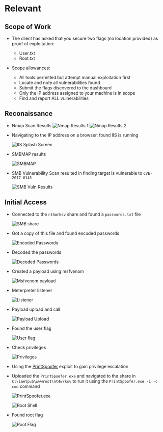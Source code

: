 # Relevant

## Scope of Work

- The client has asked that you secure two flags (no location provided) as proof of exploitation:
  - User.txt
  - Root.txt

- Scope allowances:
  - All tools permitted but attempt manual exploitation first
  - Locate and note all vulnerabilities found
  - Submit the flags discovered to the dashboard
  - Only the IP address assigned to your machine is in scope
  - Find and report ALL vulnerabilities

## Reconaissance

- Nmap Scan Results
  ![Nmap Results 1](screenshots/2022-09-16-12-52-45.png)
  ![Nmap Results 2](screenshots/2022-09-16-12-53-16.png)

- Navigating to the IP address on a browser, found IIS is running

    ![IIS Splash Screen](screenshots/2022-09-16-12-36-01.png)

- SMBMAP results

    ![SMBMAP](screenshots/2022-09-16-13-00-49.png)

- SMB Vulnerability Scan resulted in finding target is vulnerable to `CVE-2017-0143`

  ![SMB Vuln Results](screenshots/2022-09-17-12-16-52.png)

## Initial Access

- Connected to the `nt4wrksv` share and found a `passwords.txt` file

    ![SMB share](screenshots/2022-09-16-14-01-59.png)

- Got a copy of this file and found encoded passwords

    ![Encoded Passwords](screenshots/2022-09-16-14-03-08.png)

- Decoded the passwords

    ![Decoded Passwords](screenshots/2022-09-17-11-42-41.png)

- Created a payload using msfvenom

    ![Msfvenom payload](screenshots/2022-09-17-13-21-53.png)

- Meterpreter listener

    ![Listener](screenshots/2022-09-17-13-22-27.png)

- Payload upload and call

    ![Payload Upload](screenshots/2022-09-17-13-23-10.png)

- Found the user flag

    ![User flag](screenshots/2022-09-17-13-25-36.png)

- Check privileges

    ![Privileges](screenshots/2022-09-17-13-27-45.png)

- Using the [PrintSpoofer](https://github.com/dievus/printspoofer) exploit to gain privilege escalation
- Uploaded the `PrintSpoofer.exe` and navigated to the share in `C:\inetpub\wwwroot\nt4wrksv` to run it using the `PrintSpoofer.exe -i -c cmd` command

    ![PrintSpoofer.exe](screenshots/2022-09-17-16-34-35.png)

    ![Root Shell](screenshots/2022-09-17-16-41-32.png)

- Found root flag

    ![Root Flag](screenshots/2022-09-17-16-43-51.png)
